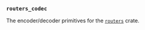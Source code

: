 ### `routers_codec`

The encoder/decoder primitives for the [`routers`](https://crates.io/crates/routers) crate.